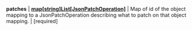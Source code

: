 **patches** | [**map[string]List[JsonPatchOperation]**](https://docs.python.org/3/tutorial/datastructures.html#more-on-lists) | Map of id of the object mapping to a JsonPatchOperation describing what to patch on that object mapping. | [required]